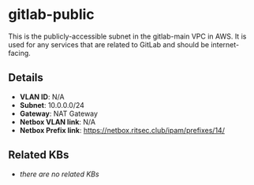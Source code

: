 # gitlab-public

This is the publicly-accessible subnet in the gitlab-main VPC in AWS. It is
used for any services that are related to GitLab and should be internet-facing.

## Details

- **VLAN ID**: N/A
- **Subnet**: 10.0.0.0/24
- **Gateway**: NAT Gateway
- **Netbox VLAN link**: N/A
- **Netbox Prefix link**: https://netbox.ritsec.club/ipam/prefixes/14/

## Related KBs

- _there are no related KBs_